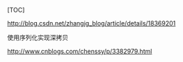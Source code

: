 [TOC]

http://blog.csdn.net/zhangjg_blog/article/details/18369201

使用序列化实现深拷贝

http://www.cnblogs.com/chenssy/p/3382979.html
